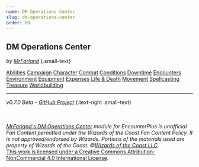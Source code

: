 ```yaml
---
name: DM Operations Center
slug: dm-operations-center
order: 00
---
```

## DM Operations Center
*by <a href="https://twitter.com/MrFarland">MrFarland</a>* {.small-text}

<div class="menu-container">
    <a href="abilities-menu">Abilities</a>
    <a href="campaign-menu">Campaign</a>
    <a href="character-menu">Character</a>
    <a href="combat-menu">Combat</a>
    <a href="conditions-menu">Conditions</a>
    <a href="downtime-menu">Downtime</a>
    <a href="encounters-menu">Encounters</a>
    <a href="environment-menu">Environment</a>
    <a href="equipment-menu">Equipment</a>
    <a href="expenses-menu">Expenses</a>
    <a href="life-and-death-menu">Life & Death</a>
    <a href="movement-menu">Movement</a>
    <a href="spellcasting-menu">Spellcasting</a>
    <a href="treasure-menu">Treasure</a>
    <a href="worldbuilding-menu">Worldbuilding</a>
</div>
<hr/>

*v0.7.0 Beta - [GitHub Project](https://github.com/MrFarland/DM-Operations-Center)* {.text-right .small-text}

<div class="footer">
    <div class="fan-content-policy">
        <br/>
        <br/>
        <em><a href="https://github.com/MrFarland/DM-Operations-Center">MrFarland's DM Operations Center</a> module for EncounterPlus is unofficial Fan Content permitted under the Wizards of the Coast Fan Content Policy. It is not approved/endorsed by Wizards. Portions of the materials used are property of Wizards of the Coast. ©<a href="https://company.wizards.com/en">Wizards of the Coast LLC</a>.</em>
    </div>
    <div class="license">
        <a rel="license" href="http://creativecommons.org/licenses/by-nc/4.0/">This work is licensed under a <a rel="license" href="http://creativecommons.org/licenses/by-nc/4.0/">Creative Commons Attribution-NonCommercial 4.0 International License</a>.
    </div>
</div>